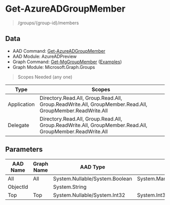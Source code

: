 # Get-AzureADGroupMember

> /groups/{group-id}/members

## Data

+ AAD Command: [Get-AzureADGroupMember](https://docs.microsoft.com/en-us/powershell/module/AzureADPreview/Get-AzureADGroupMember)
+ AAD Module: AzureADPreview
+ Graph Command: [Get-MgGroupMember](https://docs.microsoft.com/en-us/powershell/module/Microsoft.Graph.Groups/Get-MgGroupMember) ([Examples](https://github.com/orgs/msgraph/discussions?discussions_q=Get-MgGroupMember))
+ Graph Module: Microsoft.Graph.Groups

> Scopes Needed (any one)

|Type|Scopes|
|---|---|
|Application|Directory.Read.All, Group.Read.All, Group.ReadWrite.All, GroupMember.Read.All, GroupMember.ReadWrite.All|
|Delegate|Directory.Read.All, Group.Read.All, Group.ReadWrite.All, GroupMember.Read.All, GroupMember.ReadWrite.All|

## Parameters

|AAD Name|Graph Name|AAD Type|Graph Type|Infos|
|---|---|---|---|---|
|All|All|System.Nullable/System.Boolean|System.Management.Automation.SwitchParameter||
|ObjectId||System.String|||
|Top|Top|System.Nullable/System.Int32|System.Int32||

